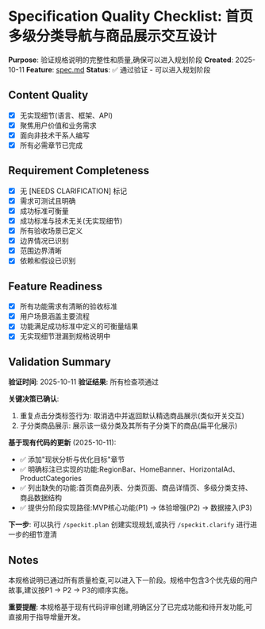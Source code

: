 # Specification Quality Checklist: 首页多级分类导航与商品展示交互设计

**Purpose**: 验证规格说明的完整性和质量,确保可以进入规划阶段
**Created**: 2025-10-11
**Feature**: [spec.md](../spec.md)
**Status**: ✅ 通过验证 - 可以进入规划阶段

## Content Quality

- [x] 无实现细节(语言、框架、API)
- [x] 聚焦用户价值和业务需求
- [x] 面向非技术干系人编写
- [x] 所有必需章节已完成

## Requirement Completeness

- [x] 无 [NEEDS CLARIFICATION] 标记
- [x] 需求可测试且明确
- [x] 成功标准可衡量
- [x] 成功标准与技术无关(无实现细节)
- [x] 所有验收场景已定义
- [x] 边界情况已识别
- [x] 范围边界清晰
- [x] 依赖和假设已识别

## Feature Readiness

- [x] 所有功能需求有清晰的验收标准
- [x] 用户场景涵盖主要流程
- [x] 功能满足成功标准中定义的可衡量结果
- [x] 无实现细节泄漏到规格说明中

## Validation Summary

**验证时间**: 2025-10-11
**验证结果**: 所有检查项通过

**关键决策已确认**:
1. 重复点击分类标签行为: 取消选中并返回默认精选商品展示(类似开关交互)
2. 子分类商品展示: 展示该一级分类及其所有子分类下的商品(扁平化展示)

**基于现有代码的更新** (2025-10-11):
- ✅ 添加"现状分析与优化目标"章节
- ✅ 明确标注已实现的功能:RegionBar、HomeBanner、HorizontalAd、ProductCategories
- ✅ 列出缺失的功能:首页商品列表、分类页面、商品详情页、多级分类支持、商品数据结构
- ✅ 提供分阶段实现路径:MVP核心功能(P1) → 体验增强(P2) → 数据接入(P3)

**下一步**: 可以执行 `/speckit.plan` 创建实现规划,或执行 `/speckit.clarify` 进行进一步的细节澄清

## Notes

本规格说明已通过所有质量检查,可以进入下一阶段。规格中包含3个优先级的用户故事,建议按P1 → P2 → P3的顺序实施。

**重要提醒**: 本规格基于现有代码评审创建,明确区分了已完成功能和待开发功能,可直接用于指导增量开发。
